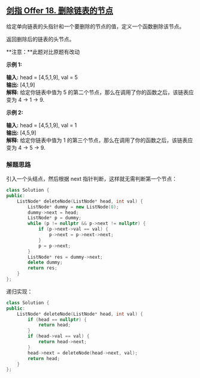## [剑指 Offer 18. 删除链表的节点](https://leetcode.cn/problems/shan-chu-lian-biao-de-jie-dian-lcof/)

给定单向链表的头指针和一个要删除的节点的值，定义一个函数删除该节点。

返回删除后的链表的头节点。

**注意：**此题对比原题有改动

**示例 1:**

**输入:** head = [4,5,1,9], val = 5  
**输出:** [4,1,9]  
**解释:** 给定你链表中值为 5 的第二个节点，那么在调用了你的函数之后，该链表应变为 4 -> 1 -> 9.

**示例 2:**

**输入:** head = [4,5,1,9], val = 1  
**输出:** [4,5,9]  
**解释:** 给定你链表中值为 1 的第三个节点，那么在调用了你的函数之后，该链表应变为 4 -> 5 -> 9.

### 解题思路

引入一个头结点，然后根据 next 指针判断，这样就无需判断第一个节点：

```cpp
class Solution {
public:
    ListNode* deleteNode(ListNode* head, int val) {
        ListNode* dummy = new ListNode(0);
        dummy->next = head;
        ListNode* p = dummy;
        while (p != nullptr && p->next != nullptr) {
            if (p->next->val == val) {
                p->next = p->next->next;
            }
            p = p->next;
        }
        ListNode* res = dummy->next;
        delete dummy;
        return res;
    }
};
```

递归实现：

```cpp
class Solution {
public:
    ListNode* deleteNode(ListNode* head, int val) {
        if (head == nullptr) {
            return head;
        }
        if (head->val == val) {
            return head->next;
        }
        head->next = deleteNode(head->next, val);
        return head;
    }
};
```